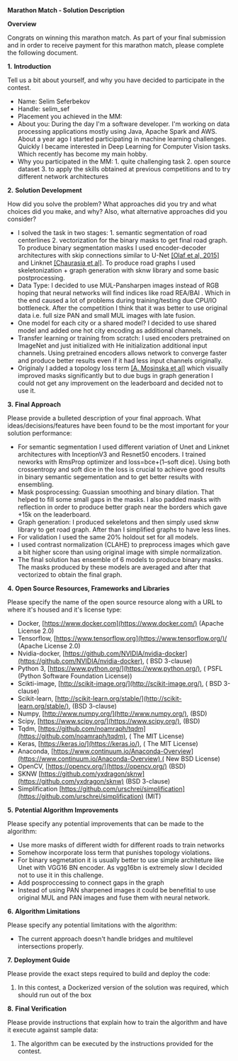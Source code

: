 **Marathon Match - Solution Description**

**Overview**

Congrats on winning this marathon match. As part of your final submission and in order to receive payment for this marathon match, please complete the following document.

**1.** **Introduction**

Tell us a bit about yourself, and why you have decided to participate in the contest.

- Name: Selim Seferbekov
- Handle: selim\_sef
- Placement you achieved in the MM:
- About you: During the day I&#39;m a software developer. I&#39;m working on data processing applications mostly using Java, Apache Spark and AWS.  About a year ago I started participating in machine learning challenges. Quickly I became interested in Deep Learning for Computer Vision tasks. Which recently has become my main hobby.
- Why you participated in the MM: 1. quite challenging task 2. open source dataset 3. to apply the skills obtained at previous competitions and to try different network architectures

**2.** **Solution Development**

How did you solve the problem? What approaches did you try and what choices did you make, and why? Also, what alternative approaches did you consider?

- I solved the task in two stages: 1. semantic segmentation of road centerlines 2. vectorization for the binary masks to get final road graph.  To produce binary segmentation masks I used encoder-decoder architectures with skip connections similar to U-Net   [[Olaf et al, 2015]](https://arxiv.org/abs/1505.04597) and Linknet [[Chaurasia et al]](https://arxiv.org/abs/1707.03718). To produce  road graphs I used skeletonization + graph generation with sknw library and some basic postprocessing.
- Data Type: I decided to use MUL-Pansharpen images instead of RGB hoping that neural networks will find indices like road REA/BAI . Which in the end caused a lot of problems during training/testing due CPU/IO bottleneck. After the competition I think that it was better to use original data i.e. full size PAN and small MUL images with late fusion.
- One model for each city or a shared model? I decided to use shared model and added one hot city encoding as additional channels.
- Transfer learning or training from scratch: I used encoders pretrained on ImageNet and just initialized with He initialization additional input channels. Using pretrained encoders allows network to converge faster and produce better results even if it had less input channels originally.
- Originaly I added a topology loss term [[A. Mosinska et al]](https://arxiv.org/abs/1712.02190) which visually improved masks significantly but to due bugs in graph generation I could not get any improvement on the leaderboard and decided not to use it.

 **3.** **Final Approach**

Please provide a bulleted description of your final approach. What ideas/decisions/features have been found to be the most important for your solution performance:

- For semantic segmentation I used different variation of Unet and Linknet architectures with InceptionV3 and Resnet50 encoders. I trained neworks with RmsProp optimizer and loss=bce+(1–soft dice). Using both crossentropy and soft dice in the loss is crucial to achieve good results in binary semantic segementation and to get better results with ensembling.
- Mask posprocessing: Guassian smoothing and binary dilation. That helped to fill some small gaps in the masks. I also padded masks with reflection in order to produce better graph near the borders which gave +15k on the leaderboard.
- Graph generation: I produced sekeletons and then simply used sknw library to get road graph. After than I simplified graphs to have less lines.
- For validation I used the same 20% holdout set for all models.
- I used contrast normalization (CLAHE) to preprocess images which gave a bit higher score than using original image with simple normalization.
- The final solution has ensemble of 6 models to produce binary masks. The masks produced by these models are averaged and after that vectorized to obtain the final graph.

 **4.** **Open Source Resources, Frameworks and Libraries**

Please specify the name of the open source resource along with a URL to where it&#39;s housed and it&#39;s license type:

- Docker, [https://www.docker.com](https://www.docker.com/) (Apache License 2.0)
- Tensorflow, [https://www.tensorflow.org](https://www.tensorflow.org/)/ (Apache License 2.0)
- Nvidia-docker, [https://github.com/NVIDIA/nvidia-docker](https://github.com/NVIDIA/nvidia-docker), ( BSD 3-clause)
- Python 3, [https://www.python.org/](https://www.python.org/), ( PSFL (Python Software Foundation License))
- Scikti-image, [http://scikit-image.org/](http://scikit-image.org/), ( BSD 3-clause)
- Scikit-learn, [http://scikit-learn.org/stable/](http://scikit-learn.org/stable/), (BSD 3-clause)
- Numpy, [http://www.numpy.org/](http://www.numpy.org/), (BSD)
- Scipy, [https://www.scipy.org/](https://www.scipy.org/), (BSD)
- Tqdm, [https://github.com/noamraph/tqdm](https://github.com/noamraph/tqdm), ( The MIT License)
- Keras, [https://keras.io/](https://keras.io/), ( The MIT License)
- Anaconda, [https://www.continuum.io/Anaconda-Overview](https://www.continuum.io/Anaconda-Overview),( New BSD License)
- OpenCV, [https://opencv.org/](https://opencv.org/) (BSD)
- SKNW [https://github.com/yxdragon/sknw](https://github.com/yxdragon/sknw) (BSD 3-clause)
- Simplification [https://github.com/urschrei/simplification](https://github.com/urschrei/simplification) (MIT)

 **5.** **Potential Algorithm Improvements**

Please specify any potential improvements that can be made to the algorithm:

- Use more masks of different width for different roads to train  networks
- Somehow incorporate loss term that punishes topology violations.
- For binary segmetation it is usually better to use simple architeture like Unet with VGG16 BN encoder. As vgg16bn is extremely slow I decided not to use it in this challenge.
- Add posproccessing to connect gaps in the graph
- Instead of using PAN sharpened images it could be benefitial to use original MUL and PAN images and fuse them with neural network.

 **6.** **Algorithm Limitations**

Please specify any potential limitations with the algorithm:

- The current approach doesn&#39;t handle bridges and multilevel intersections properly.

 **7.** **Deployment Guide**

Please provide the exact steps required to build and deploy the code:

1. In this contest, a Dockerized version of the solution was required, which should run out of the box

 **8.** **Final Verification**

Please provide instructions that explain how to train the algorithm and have it execute against sample data:

1. The algorithm can be executed by the instructions provided for the contest.

